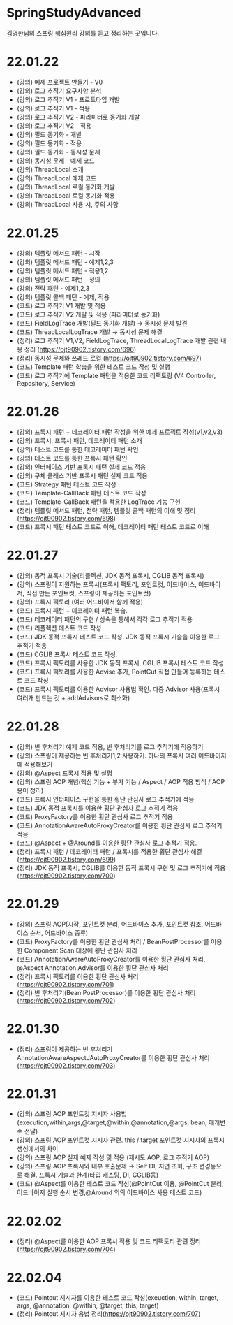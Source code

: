 # SpringStudyAdvanced
김영한님의 스프링 핵심원리 강의를 듣고 정리하는 곳입니다.


# 22.01.22
- (강의) 예제 프로젝트 만들기 - V0
- (강의) 로그 추적기 요구사항 분석
- (강의) 로그 추적기 V1 - 프로토타입 개발
- (강의) 로그 추적기 V1 - 적용
- (강의) 로그 추적기 V2 - 파라미터로 동기화 개발
- (강의) 로그 추적기 V2 - 적용
- (강의) 필드 동기화 - 개발
- (강의) 필드 동기화 - 적용
- (강의) 필드 동기화 - 동시성 문제
- (강의) 동시성 문제 - 예제 코드
- (강의) ThreadLocal 소개
- (강의) ThreadLocal 예제 코드
- (강의) ThreadLocal 로컬 동기화 개발
- (강의) ThreadLocal 로컬 동기화 적용
- (강의) ThreadLocal 사용 시, 주의 사항

# 22.01.25
- (강의) 템플릿 메서드 패턴 - 시작
- (강의) 템플릿 메서드 패턴 - 예제1,2,3
- (강의) 템플릿 메서드 패턴 - 적용1,2
- (강의) 템플릿 메서드 패턴 - 정의
- (강의) 전략 패턴 - 예제1,2,3
- (강의) 템플릿 콜백 패턴 - 예제, 적용 
- (코드) 로그 추적기 V1 개발 및 적용
- (코드) 로그 추적기 V2 개발 및 적용 (파라미터로 동기화)
- (코드) FieldLogTrace 개발(필드 동기화 개발) → 동시성 문제 발견
- (코드) ThreadLocalLogTrace 개발 → 동시성 문제 해결 
- (정리) 로그 추적기 V1,V2, FieldLogTrace, ThreadLocalLogTrace 개발 관련 내용 정리 (https://ojt90902.tistory.com/696)
- (정리) 동시성 문제와 쓰레드 로컬 (https://ojt90902.tistory.com/697)
- (코드) Template 패턴 학습을 위한 테스트 코드 작성 및 실행
- (코드) 로그 추적기에 Template 패턴을 적용한 코드 리팩토링 (V4 Controller, Repository, Service)


# 22.01.26
- (강의) 프록시 패턴 + 데코레이터 패턴 작성을 위한 예제 프로젝트 작성(v1,v2,v3)
- (강의) 프록시, 프록시 패턴, 데코레이터 패턴 소개
- (강의) 테스트 코드를 통한 데코레이터 패턴 확인
- (강의) 테스트 코드를 통한 프록시 패턴 확인
- (강의) 인터페이스 기반 프록시 패턴 실제 코드 적용
- (강의) 구체 클래스 기반 프록시 패턴 실제 코드 적용
- (코드) Strategy 패턴 테스트 코드 작성
- (코드) Template-CallBack 패턴 테스트 코드 작성
- (코드) Template-CallBack 패턴을 적용한 LogTrace 기능 구현 
- (정리) 템플릿 메서드 패턴, 전략 패턴, 템플릿 콜백 패턴의 이해 및 정리(https://ojt90902.tistory.com/698)
- (코드) 프록시 패턴 테스트 코드로 이해, 데코레이터 패턴 테스트 코드로 이해


# 22.01.27
- (강의) 동적 프록시 기술(리플렉션, JDK 동적 프록시, CGLIB 동적 프록시)
- (강의) 스프링이 지원하는 프록시(프록시 팩토리, 포인트컷, 어드바이스, 어드바이저, 직접 만든 포인트컷, 스프링이 제공하는 포인트컷)
- (강의) 프록시 팩토리 (여러 어드바이저 함께 적용) 
- (코드) 프록시 패턴 + 데코레이터 패턴 복습.
- (코드) 데코레이터 패턴의 구현 / 상속을 통해서 각각 로그 추적기 적용
- (코드) 리플렉션 테스트 코드 작성
- (코드) JDK 동적 프록시 테스트 코드 작성. JDK 동적 프록시 기술을 이용한 로그 추적기 적용
- (코드) CGLIB 프록시 테스트 코드 작성. 
- (코드) 프록시 팩토리를 사용한 JDK 동적 프록시, CGLIB 프록시 테스트 코드 작성
- (코드) 프록시 팩토리를 사용한 Advise 추가, PointCut 직접 만들어 등록하는 테스트 코드 작성
- (코드) 프록시 팩토리를 이용한 Advisor 사용법 확인. 다중 Advisor 사용(프록시 여러개 만드는 것 + addAdvisors로 최소화)


# 22.01.28
- (강의) 빈 후처리기 예제 코드 적용, 빈 후처리기를 로그 추적기에 적용하기
- (강의) 스프링이 제공하는 빈 후처리기1,2 사용하기. 하나의 프록시 여러 어드바이저에 적용해보기 
- (강의) @Aspect 프록시 적용 및 설명
- (강의) 스프링 AOP 개념(핵심 기능 + 부가 기능 / Aspect / AOP 적용 방식 / AOP 용어 정리)
- (코드) 프록시 인터페이스 구현을 통한 횡단 관심사 로그 추적기에 적용
- (코드) JDK 동적 프록시를 이용한 횡단 관심사 로그 추적기 적용
- (코드) ProxyFactory를 이용한 횡단 관심사 로그 추적기 적용
- (코드) AnnotationAwareAutoProxyCreator를 이용한 횡단 관심사 로그 추적기 적용
- (코드) @Aspect + @Around를 이용한 횡단 관심사 로그 추적기 적용.
- (정리) 프록시 패턴 / 데코레이터 패턴 / 프록시를 적용한 횡단 관심사 해결(https://ojt90902.tistory.com/699)
- (정리) JDK 동적 프록시, CGLIB를 이용한 동적 프록시 구현 및 로그 추적기에 적용(https://ojt90902.tistory.com/700)


# 22.01.29
- (강의) 스프링 AOP(시작, 포인트컷 분리, 어드바이스 추가, 포인트컷 참조, 어드바이스 순서, 어드바이스 종류)
- (코드) ProxyFactory를 이용한 횡단 관심사 처리 / BeanPostProcessor를 이용한 Component Scan 대상에 횡단 관심사 처리
- (코드) AnnotationAwareAutoProxyCreator를 이용한 횡단 관심사 처리, @Aspect Annotation Advisor를 이용한 횡단 관심사 처리
- (정리) 프록시 팩토리를 이용한 횡단 관심사 처리(https://ojt90902.tistory.com/701)
- (정리) 빈 후처리기(Bean PostProcessor)를 이용한 횡단 관심사 처리(https://ojt90902.tistory.com/702)


# 22.01.30
- (정리) 스프링이 제공하는 빈 후처리기 AnnotationAwareAspectJAutoProxyCreator를 이용한 횡단 관심사 처리(https://ojt90902.tistory.com/703)


# 22.01.31
- (강의) 스프링 AOP 포인트컷 지시자 사용법(execution,within,args,@target,@within,@annotation,@args, bean, 매개변수 전달) 
- (강의) 스프링 AOP 포인트컷 지시자 관련. this / target 포인트컷 지시자의 프록시 생성에서의 차이.
- (강의) 스프링 AOP 실제 예제 작성 및 적용 (재시도 AOP, 로그 추적기 AOP)
- (강의) 스프링 AOP 프록시와 내부 호출문제 → Self DI, 지연 조회, 구조 변경등으로 해결. 프록시 기술과 한계(타입 캐스팅, DI, CGLIB등)
- (코드) @Aspect를 이용한 테스트 코드 작성(@PointCut 이용, @PointCut 분리, 어드바이저 실행 순서 변경,@Around 외의 어드바이스 사용 테스트 코드)

# 22.02.02
- (정리) @Aspect를 이용한 AOP 프록시 적용 및 코드 리팩토리 관련 정리(https://ojt90902.tistory.com/704)


# 22.02.04
- (코드) Pointcut 지시자를 이용한 테스트 코드 작성(exeuction, within, target, args, @annotation, @within, @target, this, target)
- (정리) Pointcut 지시자 용법 정리(https://ojt90902.tistory.com/707)
